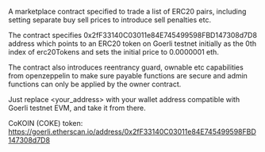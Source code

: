 A marketplace contract specified to trade a list of ERC20 pairs, including setting separate buy sell prices to introduce sell penalties etc.

The contract specifies 0x2fF33140C03011e84E745499598FBD147308d7D8 address which points to an ERC20 token on Goerli testnet initially as the 
0th index of erc20Tokens and sets the initial price to 0.0000001 eth. 

The contract also introduces reentrancy guard, ownable etc capabilities from openzeppelin to make sure payable functions are secure and admin
functions can only be applied by the owner contract.

Just replace <your_address> with your wallet address compatible with Goerli testnet EVM, and take it from there.

CoKOIN (COKE) token:
https://goerli.etherscan.io/address/0x2fF33140C03011e84E745499598FBD147308d7D8


